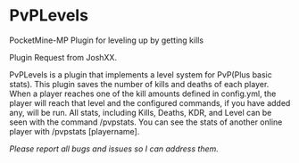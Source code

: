 # PvPLevels
PocketMine-MP Plugin for leveling up by getting kills

Plugin Request from JoshXX.

PvPLevels is a plugin that implements a level system for PvP(Plus basic stats). This plugin saves the number of kills and deaths of each player. When a player reaches one of the kill amounts defined in config.yml, the player will reach that level and the configured commands, if you have added any, will be run. All stats, including Kills, Deaths, KDR, and Level can be seen with the command /pvpstats. You can see the stats of another online player with /pvpstats [playername].

*Please report all bugs and issues so I can address them.*
